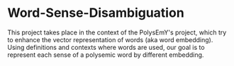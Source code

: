 # Word-Sense-Disambiguation

This project takes place in the context of the PolysEmY's project, which try to enhance the vector representation of words (aka word embedding).
Using definitions and contexts where words are used, our goal is to represent each sense of a polysemic word by different embedding.
